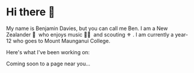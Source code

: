 # Hi there 👋

My name is Benjamin Davies, but you can call me Ben. I am a New Zealander 🥝&nbsp;&nbsp;who enjoys music 🎸🎷&nbsp;&nbsp;and scouting ⚜️&nbsp;. I am currently a year-12 who goes to Mount Maunganui College.

Here's what I've been working on:

Coming soon to a page near you...
